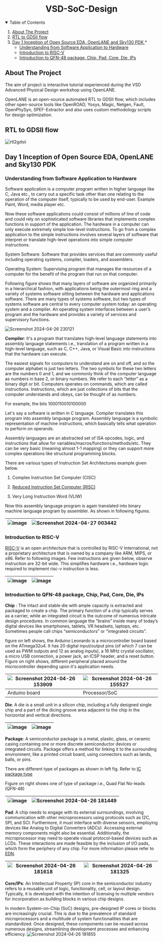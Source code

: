<h1 align="center">VSD-SoC-Design</h1>

<!-- TABLE OF CONTENTS -->
<details open="open">
  <summary>Table of Contents</summary>
  <ol>
    <li>
      <a href="#about-the-project">About The Project</a>
    </li>
    <li>
      <a href="#rtl-to-gdsii-flow">RTL to GDSII flow</a>
    </li>
    <li>
      <a href="#day-1-inception-of-open-source-eda-openlane-and-sky130-pdk">Day 1 Inception of Open Source EDA, OpenLANE and Sky130 PDK </a>
      *
      <ul>
          <li><a href="#understanding-from-software-application-to-hardware">Understanding from Software Application to Hardware</a></li>
          <li><a href="#introduction-to-risc-v">Introduction to RISC-V</a></li>
          <li><a href="#introduction-to-qfn-48-package-chip-pad-core-die-ips">Introduction to QFN-48 package, Chip, Pad, Core, Die, IPs</a></li>
      </ul>
    </li>
  </ol>
</details>


<!-- ABOUT THE PROJECT -->
## About The Project

The aim of project is interactive tutorial experienced during the VSD Advanced Physical Design workshop using OpenLANE.

OpenLANE is an open-source automated RTL to GDSII flow, which includes other open-source tools like OpenROAD, Yosys, Magic, Netgen, Fault, OpenPhySyn, SPEF-Extractor and also uses custom methodology scripts for design optimization.


## RTL to GDSII flow
![rtl2gdsii](https://github.com/amitb9296/vsd-soc-design/assets/53483701/be57231c-6bb4-40a2-bd23-dfb3fe2d99b3)


<!-- Day 1 Inception of Open Source EDA -->
## Day 1 Inception of Open Source EDA, OpenLANE and Sky130 PDK

### Understanding from Software Application to Hardware 

Software application is a computer program written in higher language like C, Java etc., to carry out a specific task other than one relating to the operation of the computer itself, typically to be used by end-user. Example Paint, Word, media player etc.

Now these software applications could consist of millions of line of code and could rely on sophisticated software libraries that implements complex functions in support of the application. The hardware in a computer can only execute extremely simple low-level instructions. To go from a complex application to the simple instructions involves several layers of software that interpret or translate high-level operations into simple computer instructions.

System Software: Software that provides services that are commonly useful including operating systems, compiler, loaders, and assemblers.

Operating System: Supervising program that manages the resources of a computer for the benefit of the program that run on that computer.  

Following figure shows that many layers of software are organized primarily in a hierarchical fashion, with applications being the outermost ring and a variety of systems software sitting between the hardware and applications software. There are many types of systems software, but two types of systems software are central to every computer system today: an operating system and a compiler. An operating system interfaces between a user’s program and the hardware and provides a variety of services and supervisory functions. 

![Screenshot 2024-04-26 230121](https://github.com/amitb9296/vsd-soc-design/assets/53483701/543daade-bbfa-4456-af6c-cdb5f8e6bd08)


**Compiler**:  It's a program that translates high-level language statements into assembly language statements i.e., translation of a program written in a high-level language, such as C, C++, Java, or Visual Basic into instructions that the hardware can execute. 

The easiest signals for computers to understand are on and off, and so the computer alphabet is just two letters. The two symbols for these two letters are the numbers 0 and 1, and we commonly think of the computer language as numbers in base 2, or binary numbers. We refer to each “letter” as a binary digit or bit. Computers operates on commands, which are called instructions. Instructions, which are just collections of bits that the computer understands and obeys, can be thought of as numbers. 

For example, the bits 1000110010100000


Let's say a software is written in C language. Compiler translates this program into assembly language program. Assembly language is a symbolic representation of machine instructions, which basically tells what operation to perform on operands. 

Assembly languages are an abstracted set of ISA opcodes, logic, and instructions that allow for variables/macros/functions/methods/etc. They can be very basic (meaning almost 1-1 mapping) or they can support more complex operations like structural programming blocks.

There are various types of Instruction Set Architectures example given below.
	
 1) Complex Instruction Set Computer (CISC)
 
 2) [Reduced Instruction Set Computer (RISC)](https://en.wikipedia.org/wiki/Reduced_instruction_set_computer)
 
 3) Very Long Instruction Word (VLIW)

Now this assembly language program is again translated into binary machine language program by assembler. As shown in following figures.

| ![image](https://github.com/amitb9296/vsd-soc-design/assets/53483701/842e35c6-a3a9-47dd-a025-2394e6282b56)        |	![Screenshot 2024-04-27 003442](https://github.com/amitb9296/vsd-soc-design/assets/53483701/fbc6b088-13b0-4976-97d7-644a5274feb3)   |
|-------------------------------------------------------------------------------------------------------------------|-------------------------------------------------------------------------------------------------------------------------------------|


### Introduction to RISC-V
[RISC-V](https://en.wikipedia.org/wiki/RISC-V) is an open architecture that is controlled by RISC-V International, not a proprietary architecture that is owned by a company like ARM, MIPS, or x86.
Refer to following images. Few instructions are given below, observe instruction are 32-bit wide. This simplifies hardware i.e., hardware logic required to implement risc-v instruction is less.

| ![image](https://github.com/amitb9296/vsd-soc-design/assets/53483701/9c45ddd7-d703-4da9-a22d-3f150f77b18a)  | ![image](https://github.com/amitb9296/vsd-soc-design/assets/53483701/8fba7143-b9bf-45a9-8b8d-7ccfb37f7810) |
|-------------------------------------------------------------------------------------------------------------|------------------------------------------------------------------------------------------------------------|


### Introduction to QFN-48 package, Chip, Pad, Core, Die, IPs

**Chip** : The intact and stable die with ample capacity is extracted and packaged to create a chip. The primary function of a chip typically serves as a carrier, while an integrated circuit is the outcome of numerous intricate design procedures.
In common language the “brains” inside many of today’s digital devices like smartphones, tablets, VR headsets, laptops, etc. Sometimes people call chips “semiconductors” or “integrated circuits”.

figure on left shows, the Arduino Leonardo is a microcontroller board based on the ATmega32u4. It has 20 digital input/output pins (of which 7 can be used as PWM outputs and 12 as analog inputs), a 16 MHz crystal oscillator, a micro USB connection, a power jack, an ICSP header, and a reset button.
Figure on right shows, different peripheral placed around the microcontroller depending upon it's application needs.

| ![Screenshot 2024-04-26 153909](https://github.com/amitb9296/vsd-soc-design/assets/53483701/a2636e5e-ee7d-486f-be0b-3d679937da91) | ![Screenshot 2024-04-26 155527](https://github.com/amitb9296/vsd-soc-design/assets/53483701/1d632029-165c-467f-b499-7e0fdde8d43a) |
|-----------------------------------------------------------------------------------------------------------------------------------|-----------------------------------------------------------------------------------------------------------------------------------|
|                                                 Arduino board                                                                     |                                           Processor/SoC                                                                           | 

**Die**: A die is a small unit in a silicon chip, including a fully designed single chip and a part of the dicing groove area adjacent to the chip in the horizontal and vertical directions.

| ![image](https://github.com/amitb9296/vsd-soc-design/assets/53483701/287185e8-3711-4d2f-ae81-a066c089ff20) | ![image](https://github.com/amitb9296/vsd-soc-design/assets/53483701/f3bbb90a-d875-4fda-862e-049e504baf7c) |
|------------------------------------------------------------------------------------------------------------|------------------------------------------------------------------------------------------------------------|



**Package**: A semiconductor package is a metal, plastic, glass, or ceramic casing containing one or more discrete semiconductor devices or integrated circuits. Package offers a method for linking it to the surrounding environment, like a printed circuit board, using connectors such as lands, balls, or pins.

There are different type of packages as shown in left fig. Refer to [IC package type](https://www.electronicsforu.com/resources/dip-smd-qfp-bga-ic-packages)

Figure on right shows one of type of package i.e., Quad Flat No-leads (QFN-48)

| ![image](https://github.com/amitb9296/vsd-soc-design/assets/53483701/8241140f-b1c7-4990-9cb6-7fd29bf5e653) | ![Screenshot 2024-04-26 181449](https://github.com/amitb9296/vsd-soc-design/assets/53483701/1b5ae52a-c924-494e-b2fb-986416444cb3) |
|------------------------------------------------------------------------------------------------------------|-----------------------------------------------------------------------------------------------------------------------------------|


**Pad**: A chip needs to engage with its external surroundings, involving communication with other microprocessors using protocols such as I2C, SPI, and SCI. Furthermore, it must interface with diverse sensors, employing devices like Analog to Digital Converters (ADCs). Accessing external memory components might also be essential. 
Additionally, the microprocessor may need to operate visual protocol-based devices such as LCDs. These interactions are made feasible by the inclusion of I/O pads, which form the periphery of any chip.
For more information please refer to [EDN](https://www.edn.com/general-purpose-input-output-pad-cases-of-drive-contention/).

| ![Screenshot 2024-04-26 181618](https://github.com/amitb9296/vsd-soc-design/assets/53483701/f04acd51-4cfc-4711-a6fc-bd6a5dda79b9) | ![Screenshot 2024-04-26 181325](https://github.com/amitb9296/vsd-soc-design/assets/53483701/de530046-7854-4ecc-95b4-9d8ad9e1f3e4) |
|-----------------------------------------------------------------------------------------------------------------------------------|-----------------------------------------------------------------------------------------------------------------------------------|

**Core/IPs**: An Intellectual Property (IP) core in the semiconductor industry refers to a reusable unit of logic, functionality, cell, or layout design. Typically, it is developed with the intention of licensing to multiple vendors for incorporation as building blocks in various chip designs.

In modern System-on-Chip (SoC) designs, pre-designed IP cores or blocks are increasingly crucial. This is due to the prevalence of standard microprocessors and a multitude of system functionalities that are standardized. 
Once designed, these components can be reused across numerous designs, streamlining development processes and enhancing efficiency.
![Screenshot 2024-04-26 181855](https://github.com/amitb9296/vsd-soc-design/assets/53483701/89dfce9f-1213-4d0f-ba84-c56089ef5278)


